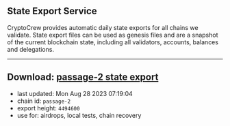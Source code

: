 ## State Export Service
CryptoCrew provides automatic daily state exports for all chains we validate. State export files can be used as genesis files and are a snapshot of the current blockchain state, including all validators, accounts, balances and delegations.

---
**Download: [passage-2 state export](https://dl.ccvalidators.com/SERVICE/passage/passage-2_export_4494600.json)**
---

- last updated: Mon Aug 28 2023 07:19:04
- chain id: `passage-2`
- export height: `4494600`
- use for: airdrops, local tests, chain recovery
